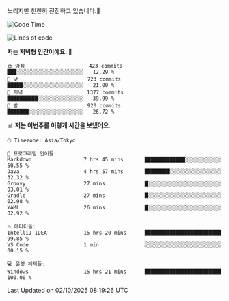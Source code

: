 느리지만 천천히 전진하고 있습니다.🐢

<!--START_SECTION:waka-->
![Code Time](http://img.shields.io/badge/Code%20Time-1%2C683%20hrs%2048%20mins-blue)

![Lines of code](https://img.shields.io/badge/%EC%A0%80%EB%8A%94%20%EC%97%AC%ED%83%9C%EA%B9%8C%EC%A7%80%20-946.1%20thousand%20%EC%A4%84%EC%9D%98%20%EC%BD%94%EB%93%9C%EB%A5%BC%20%EC%9E%91%EC%84%B1%ED%96%88%EC%96%B4%EC%9A%94.-blue)

**저는 저녁형 인간이에요. 🦉** 

```text
🌞 아침                     423 commits         ███░░░░░░░░░░░░░░░░░░░░░░   12.29 % 
🌆 낮　                     723 commits         █████░░░░░░░░░░░░░░░░░░░░   21.00 % 
🌃 저녁                     1377 commits        ██████████░░░░░░░░░░░░░░░   39.99 % 
🌙 밤　                     920 commits         ███████░░░░░░░░░░░░░░░░░░   26.72 % 
```


📊 **저는 이번주를 이렇게 시간을 보냈어요.** 

```text
🕑︎ Timezone: Asia/Tokyo

💬 프로그래밍 언어들: 
Markdown                 7 hrs 45 mins       █████████████░░░░░░░░░░░░   50.55 % 
Java                     4 hrs 57 mins       ████████░░░░░░░░░░░░░░░░░   32.32 % 
Groovy                   27 mins             █░░░░░░░░░░░░░░░░░░░░░░░░   03.01 % 
Gradle                   27 mins             █░░░░░░░░░░░░░░░░░░░░░░░░   02.98 % 
YAML                     26 mins             █░░░░░░░░░░░░░░░░░░░░░░░░   02.92 % 

🔥 에디터들: 
IntelliJ IDEA            15 hrs 20 mins      █████████████████████████   99.85 % 
VS Code                  1 min               ░░░░░░░░░░░░░░░░░░░░░░░░░   00.15 % 

💻 운영 체제들: 
Windows                  15 hrs 21 mins      █████████████████████████   100.00 % 
```


 Last Updated on 02/10/2025 08:19:26 UTC
<!--END_SECTION:waka-->
